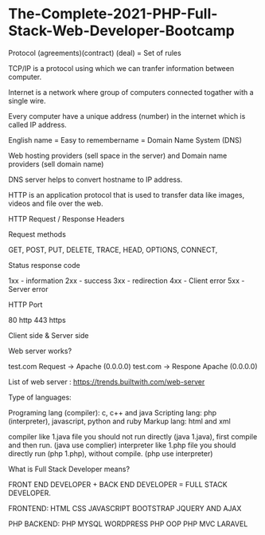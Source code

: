 # The-Complete-2021-PHP-Full-Stack-Web-Developer-Bootcamp

Protocol (agreements)(contract) (deal) = Set of rules 

TCP/IP is a protocol using which we can tranfer information between computer.

Internet is a network where group of computers connected togather with a single wire.

Every computer have a unique address (number) in the internet which is called IP address.

English name = Easy to remembername = Domain Name System (DNS)

Web hosting providers (sell space in the server) and Domain name providers (sell domain name)

DNS server helps to convert hostname to IP address.

HTTP is an application protocol that is used to transfer data like images, videos and file over the web.

HTTP Request / Response Headers

Request methods

GET, POST, PUT, DELETE, TRACE, HEAD, OPTIONS, CONNECT, 

Status response code

1xx - information
2xx - success
3xx - redirection
4xx - Client error
5xx - Server error

HTTP Port

80 http
443 https

Client side & Server side

Web server works?

test.com Request -> Apache (0.0.0.0)
test.com -> Respone Apache (0.0.0.0)

List of web server : https://trends.builtwith.com/web-server

Type of languages:

Programing lang (compiler): c, c++ and java
Scripting lang: php (interpreter), javascript, python and ruby
Markup lang: html and xml 

compiler like 1.java file you should not run directly (java 1.java), first compile and then run. (java use complier)
interpreter like 1.php file you should directly run (php 1.php), without compile. (php use interpreter)

What is Full Stack Developer means?

FRONT END DEVELOPER + BACK END DEVELOPER = FULL STACK DEVELOPER.

FRONTEND:
HTML
CSS
JAVASCRIPT
BOOTSTRAP
JQUERY AND AJAX

PHP BACKEND:
PHP
MYSQL
WORDPRESS
PHP OOP
PHP MVC
LARAVEL

